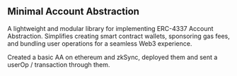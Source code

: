 ## Minimal Account Abstraction

A lightweight and modular library for implementing ERC-4337 Account Abstraction. Simplifies creating smart contract wallets, sponsoring gas fees, and bundling user operations for a seamless Web3 experience.

Created a basic AA on ethereum and zkSync, deployed them and sent a userOp / transaction through them.